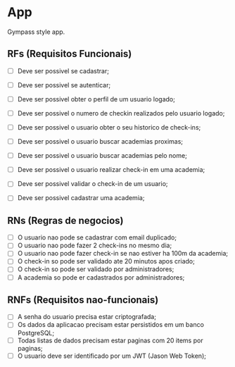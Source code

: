 # App

Gympass style app.

## RFs (Requisitos Funcionais)

- [ ] Deve ser possivel se cadastrar;
- [ ] Deve ser possivel se autenticar;
- [ ] Deve ser possivel obter o perfil de um usuario logado;
- [ ] Deve ser possivel o numero de checkin realizados pelo usuario logado;
- [ ] Deve ser possivel o usuario obter o seu historico de check-ins;
- [ ] Deve ser possivel o usuario buscar academias proximas;
- [ ] Deve ser possivel o usuario buscar academias pelo nome;
- [ ] Deve ser possivel o usuario realizar check-in em uma academia;
- [ ] Deve ser possivel validar o check-in de um usuario;
- [ ] Deve ser possivel cadastrar uma academia;


## RNs (Regras de negocios)

- [ ] O usuario nao pode se cadastrar com email duplicado;
- [ ] O usuario nao pode fazer 2 check-ins no mesmo dia;
- [ ] O usuario nao pode fazer check-in se nao estiver ha 100m da academia;
- [ ] O check-in so pode ser validado ate 20 minutos apos criado;
- [ ] O check-in so pode ser validado por administradores;
- [ ] A academia so pode er cadastrados por administradores;

## RNFs (Requisitos nao-funcionais)
- [ ] A senha do usuario precisa estar criptografada;
- [ ] Os dados da aplicacao precisam estar persistidos em um banco PostgreSQL;
- [ ] Todas listas de dados precisam estar paginas com 20 items por paginas;
- [ ] O usuario deve ser identificado por um JWT (Jason Web Token);